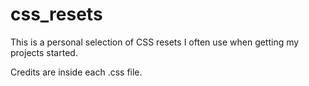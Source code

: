 # css_resets

This is a personal selection of CSS resets I often use when getting my projects started.

Credits are inside each .css file.
